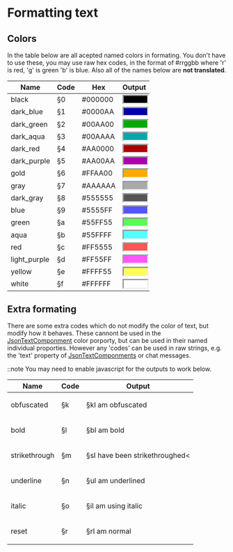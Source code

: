 # Formatting text

## Colors

<style>
    .color{
        height:0;
        width: 100%;
        padding-bottom:30%;
        border-style: inset;
    }
</style>

In the table below are all acepted named colors in formating. You don't have to use these, you may use raw hex codes, in the format of #rrggbb where 'r' is red, 'g' is green 'b' is blue. Also all of the names below are **not translated**.

| Name        | Code        | Hex         | Output                                                 |
| ----------- | ----------- | ----------- | ------------------------------------------------------ |
| black       | §0          | #000000     | <div class="color" style="background-color: #000000;"> |
| dark_blue   | §1          | #0000AA     | <div class="color" style="background-color: #0000AA;"> |
| dark_green  | §2          | #00AA00     | <div class="color" style="background-color: #00AA00;"> |
| dark_aqua   | §3          | #00AAAA     | <div class="color" style="background-color: #00AAAA;"> |
| dark_red    | §4          | #AA0000     | <div class="color" style="background-color: #AA0000;"> |
| dark_purple | §5          | #AA00AA     | <div class="color" style="background-color: #AA00AA;"> |
| gold        | §6          | #FFAA00     | <div class="color" style="background-color: #FFAA00;"> |
| gray        | §7          | #AAAAAA     | <div class="color" style="background-color: #AAAAAA;"> |
| dark_gray   | §8          | #555555     | <div class="color" style="background-color: #555555;"> |
| blue        | §9          | #5555FF     | <div class="color" style="background-color: #5555FF;"> |
| green       | §a          | #55FF55     | <div class="color" style="background-color: #55FF55;"> |
| aqua        | §b          | #55FFFF     | <div class="color" style="background-color: #55FFFF;"> |
| red         | §c          | #FF5555     | <div class="color" style="background-color: #FF5555;"> |
| light_purple| §d          | #FF55FF     | <div class="color" style="background-color: #FF55FF;"> |
| yellow      | §e          | #FFFF55     | <div class="color" style="background-color: #FFFF55;"> |
| white       | §f          | #FFFFFF     | <div class="color" style="background-color: #FFFFFF;"> |

## Extra formating

There are some extra codes which do not modify the color of text, but modify how it behaves. These cannont be used in the [JsonTextComponment](/History_Survival/Text/Json/) color porporty, but can be used in their named individual proporties.
However any 'codes' can be used in raw strings, e.g. the 'text' property of [JsonTextComponments](/History_Survival/Text/Json/) or chat messages.

::note You may need to enable javascript for the outputs to work below.

| Name          | Code        | Output                                                   |
| ------------- | ----------- | -------------------------------------------------------- |
| obfuscated    | §k          | <p id="obfuscated">§kI am obfuscated</p>                 |
| bold          | §l          | <p id="bold">§bI am bold</p>                             |
| strikethrough | §m          | <p id="strikethrough">§sI have been strikethroughed<</p> |
| underline     | §n          | <p id="underline">§uI am underlined</p>                  |
| italic        | §o          | <p id="italic">§iI am using italic</p>                   |
| reset         | §r          | <p id="reset">§rI am normal</p>                          |

<script>
obfuscated = document.getElementById("obfuscated")
obfuscated.text = minerslib.mineParse(obfuscated.text)
bold = document.getElementById("bold")
strikethrough = document.getElementById("strikethrough")
underline = document.getElementById("underline")
italic = document.getElementById("italic")
reset = document.getElementById("reset")
</script>